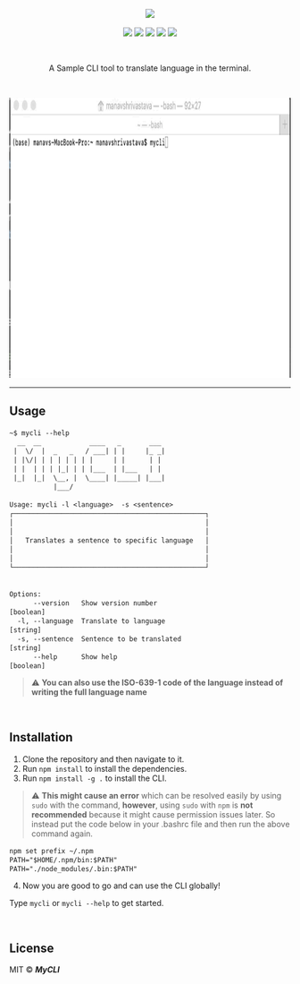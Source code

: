 <p align="center">
  <img src="images/termTranslate3.png" height="220" width"700">
 </p>
 <p align="center">
   <img  src="https://img.shields.io/badge/license-MIT-green">
 <img  src="https://img.shields.io/badge/build-passing-brightgreen">
   <img  src="https://img.shields.io/badge/version-1.0.0-orange">
   <img  src="https://img.shields.io/badge/npm-v6.14.8-blue">
  <img  src="https://img.shields.io/badge/node-v12.18.2-yellow">
 </p>
 <br>
<p align="center">A Sample CLI tool to translate language in the terminal.</p>
<br>

<p align="center">
<img src="images/mycli.gif" alt="demonstration" height="500" width="800" >  
</p>


---

## Usage

```
~$ mycli --help
  __  __            ____   _       ___ 
 |  \/  |  _   _   / ___| | |     |_ _|
 | |\/| | | | | | | |     | |      | | 
 | |  | | | |_| | | |___  | |___   | | 
 |_|  |_|  \__, |  \____| |_____| |___|
           |___/                       

Usage: mycli -l <language>  -s <sentence>
┌────────────────────────────────────────────────┐
│                                                │
│                                                │
│   Translates a sentence to specific language   │
│                                                │
│                                                │
└────────────────────────────────────────────────┘


Options:
      --version   Show version number                                  [boolean]
  -l, --language  Translate to language                                 [string]
  -s, --sentence  Sentence to be translated                             [string]
      --help      Show help                                            [boolean]

```

> :warning: **You can also use the ISO-639-1 code of the language instead of writing the full language name**

<br>

## Installation

1. Clone the repository and then navigate to it.
2. Run ```npm install``` to install the dependencies.
3. Run ```npm install -g .``` to install the CLI. <br>

> :warning: **This might cause an error** which can be resolved easily by using ```sudo``` with the command, **however**, using ```sudo``` with ```npm``` is **not recommended** because it might cause permission issues later. So instead put the code below in your .bashrc file and then run the above command again.
```
npm set prefix ~/.npm
PATH="$HOME/.npm/bin:$PATH"
PATH="./node_modules/.bin:$PATH"
```
4. Now you are good to go and can use the CLI globally!

Type ```mycli``` or ```mycli --help``` to get started.

<br>

## License

MIT © ***MyCLI***